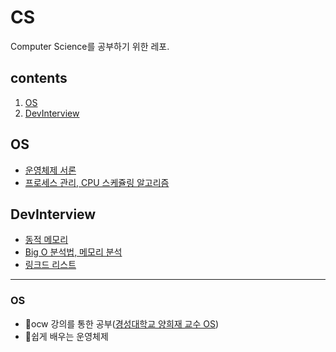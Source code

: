# CS

Computer Science를 공부하기 위한 레포.

## contents

1. [OS](#os)
2. [DevInterview](#devinterview)

## OS

-   [운영체제 서론](https://github.com/pongsoyun/CS/blob/master/OS/2%2B3_OS.md)
-   [프로세스 관리, CPU 스케쥴링 알고리즘](https://github.com/pongsoyun/CS/blob/master/OS/4.md)

## DevInterview

-   [동적 메모리](https://github.com/pongsoyun/CS/blob/master/DEVInterview/%EB%8F%99%EC%A0%81%EB%A9%94%EB%AA%A8%EB%A6%AC.md)
-   [Big O 분석법, 메모리 분석](https://github.com/pongsoyun/CS/blob/master/DEVInterview/BigO.md)
-   [링크드 리스트](https://github.com/pongsoyun/CS/blob/master/DEVInterview/LinkedList.md)

---

### OS

-   🎥ocw 강의를 통한 공부([경성대학교 양희재 교수 OS](http://www.kocw.net/home/search/kemView.do?kemId=978503))
-   📒쉽게 배우는 운영체제
